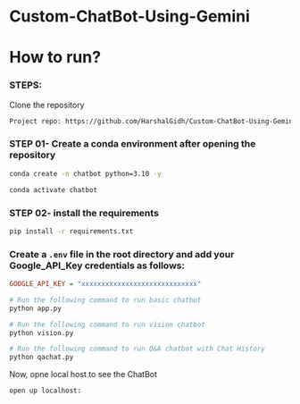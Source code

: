 # Custom-ChatBot-Using-Gemini

# How to run?
### STEPS:

Clone the repository

```bash
Project repo: https://github.com/HarshalGidh/Custom-ChatBot-Using-Gemini
```
### STEP 01- Create a conda environment after opening the repository

```bash
conda create -n chatbot python=3.10 -y
```

```bash
conda activate chatbot
```


### STEP 02- install the requirements
```bash
pip install -r requirements.txt
```


### Create a `.env` file in the root directory and add your Google_API_Key credentials as follows:

```ini
GOOGLE_API_KEY = "xxxxxxxxxxxxxxxxxxxxxxxxxxxxx"
```


```bash
# Run the following command to run basic chatbot 
python app.py
```

```bash
# Run the following command to run vision chatbot 
python vision.py
```
```bash
# Run the following command to run Q&A chatbot with Chat History
python qachat.py
```

Now, opne local host to see the ChatBot
```bash
open up localhost:
```